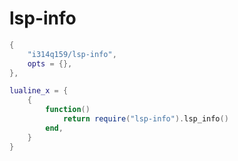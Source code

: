 # lsp-info

```lua
{
    "i314q159/lsp-info",
    opts = {},
},
```

```lua
lualine_x = {
    {
        function()
            return require("lsp-info").lsp_info()
        end,
    }
}
```
